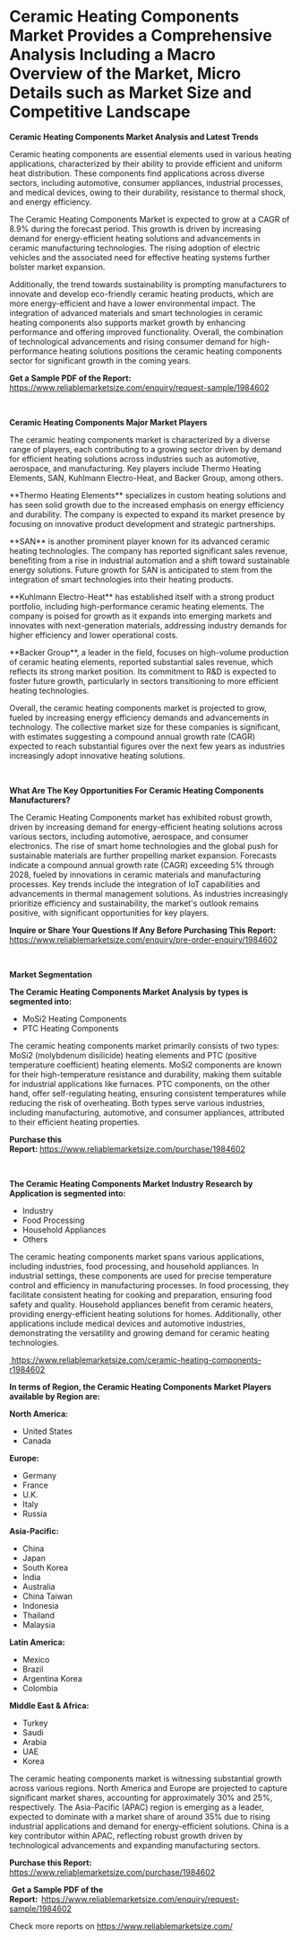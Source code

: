<p><h1>Ceramic Heating Components Market Provides a Comprehensive Analysis Including a Macro Overview of the Market, Micro Details such as Market Size and Competitive Landscape</h1></p><p><strong>Ceramic Heating Components Market Analysis and Latest Trends</strong></p>
<p><p>Ceramic heating components are essential elements used in various heating applications, characterized by their ability to provide efficient and uniform heat distribution. These components find applications across diverse sectors, including automotive, consumer appliances, industrial processes, and medical devices, owing to their durability, resistance to thermal shock, and energy efficiency.</p><p>The Ceramic Heating Components Market is expected to grow at a CAGR of 8.9% during the forecast period. This growth is driven by increasing demand for energy-efficient heating solutions and advancements in ceramic manufacturing technologies. The rising adoption of electric vehicles and the associated need for effective heating systems further bolster market expansion. </p><p>Additionally, the trend towards sustainability is prompting manufacturers to innovate and develop eco-friendly ceramic heating products, which are more energy-efficient and have a lower environmental impact. The integration of advanced materials and smart technologies in ceramic heating components also supports market growth by enhancing performance and offering improved functionality. Overall, the combination of technological advancements and rising consumer demand for high-performance heating solutions positions the ceramic heating components sector for significant growth in the coming years.</p></p>
<p><strong>Get a Sample PDF of the Report:&nbsp;</strong> <a href="https://www.reliablemarketsize.com/enquiry/request-sample/1984602?utm_campaign=3537&utm_medium=2&utm_source=Github&utm_content=ia&utm_term=07042025&utm_id=ceramic-heating-components">https://www.reliablemarketsize.com/enquiry/request-sample/1984602</a></p>
<p>&nbsp;</p>
<p><strong>Ceramic Heating Components Major Market Players</strong></p>
<p><p>The ceramic heating components market is characterized by a diverse range of players, each contributing to a growing sector driven by demand for efficient heating solutions across industries such as automotive, aerospace, and manufacturing. Key players include Thermo Heating Elements, SAN, Kuhlmann Electro-Heat, and Backer Group, among others.</p><p>**Thermo Heating Elements** specializes in custom heating solutions and has seen solid growth due to the increased emphasis on energy efficiency and durability. The company is expected to expand its market presence by focusing on innovative product development and strategic partnerships.</p><p>**SAN** is another prominent player known for its advanced ceramic heating technologies. The company has reported significant sales revenue, benefiting from a rise in industrial automation and a shift toward sustainable energy solutions. Future growth for SAN is anticipated to stem from the integration of smart technologies into their heating products.</p><p>**Kuhlmann Electro-Heat** has established itself with a strong product portfolio, including high-performance ceramic heating elements. The company is poised for growth as it expands into emerging markets and innovates with next-generation materials, addressing industry demands for higher efficiency and lower operational costs.</p><p>**Backer Group**, a leader in the field, focuses on high-volume production of ceramic heating elements, reported substantial sales revenue, which reflects its strong market position. Its commitment to R&D is expected to foster future growth, particularly in sectors transitioning to more efficient heating technologies.</p><p>Overall, the ceramic heating components market is projected to grow, fueled by increasing energy efficiency demands and advancements in technology. The collective market size for these companies is significant, with estimates suggesting a compound annual growth rate (CAGR) expected to reach substantial figures over the next few years as industries increasingly adopt innovative heating solutions.</p></p>
<p>&nbsp;</p>
<p><strong>What Are The Key Opportunities For Ceramic Heating Components Manufacturers?</strong></p>
<p><p>The Ceramic Heating Components market has exhibited robust growth, driven by increasing demand for energy-efficient heating solutions across various sectors, including automotive, aerospace, and consumer electronics. The rise of smart home technologies and the global push for sustainable materials are further propelling market expansion. Forecasts indicate a compound annual growth rate (CAGR) exceeding 5% through 2028, fueled by innovations in ceramic materials and manufacturing processes. Key trends include the integration of IoT capabilities and advancements in thermal management solutions. As industries increasingly prioritize efficiency and sustainability, the market's outlook remains positive, with significant opportunities for key players.</p></p>
<p><strong>Inquire or Share Your Questions If Any Before Purchasing This Report:</strong> <a href="https://www.reliablemarketsize.com/enquiry/pre-order-enquiry/1984602?utm_campaign=3537&utm_medium=2&utm_source=Github&utm_content=ia&utm_term=07042025&utm_id=ceramic-heating-components">https://www.reliablemarketsize.com/enquiry/pre-order-enquiry/1984602</a></p>
<p>&nbsp;</p>
<p><strong>Market Segmentation</strong></p>
<p><strong>The Ceramic Heating Components Market Analysis by types is segmented into:</strong></p>
<p><ul><li>MoSi2 Heating Components</li><li>PTC Heating Components</li></ul></p>
<p><p>The ceramic heating components market primarily consists of two types: MoSi2 (molybdenum disilicide) heating elements and PTC (positive temperature coefficient) heating elements. MoSi2 components are known for their high-temperature resistance and durability, making them suitable for industrial applications like furnaces. PTC components, on the other hand, offer self-regulating heating, ensuring consistent temperatures while reducing the risk of overheating. Both types serve various industries, including manufacturing, automotive, and consumer appliances, attributed to their efficient heating properties.</p></p>
<p><strong>Purchase this Report:&nbsp;</strong><a href="https://www.reliablemarketsize.com/purchase/1984602?utm_campaign=3537&utm_medium=2&utm_source=Github&utm_content=ia&utm_term=07042025&utm_id=ceramic-heating-components">https://www.reliablemarketsize.com/purchase/1984602</a></p>
<p>&nbsp;</p>
<p><strong>The Ceramic Heating Components Market Industry Research by Application is segmented into:</strong></p>
<p><ul><li>Industry</li><li>Food Processing</li><li>Household Appliances</li><li>Others</li></ul></p>
<p><p>The ceramic heating components market spans various applications, including industries, food processing, and household appliances. In industrial settings, these components are used for precise temperature control and efficiency in manufacturing processes. In food processing, they facilitate consistent heating for cooking and preparation, ensuring food safety and quality. Household appliances benefit from ceramic heaters, providing energy-efficient heating solutions for homes. Additionally, other applications include medical devices and automotive industries, demonstrating the versatility and growing demand for ceramic heating technologies.</p></p>
<p><a href="https://www.reliablemarketsize.com/ceramic-heating-components-r1984602?utm_campaign=3537&utm_medium=2&utm_source=Github&utm_content=ia&utm_term=07042025&utm_id=ceramic-heating-components">&nbsp;https://www.reliablemarketsize.com/ceramic-heating-components-r1984602</a></p>
<p><strong>In terms of Region, the Ceramic Heating Components Market Players available by Region are:</strong></p>
<p>
    <p> <strong> North America: </strong>
        <ul>
            <li>United States</li>
            <li>Canada</li>
        </ul>
        </p> 
    <p> <strong> Europe: </strong>
        <ul>
            <li>Germany</li>
            <li>France</li>
            <li>U.K.</li>
            <li>Italy</li>
            <li>Russia</li>
        </ul>
        </p> 
    <p> <strong> Asia-Pacific: </strong>
        <ul>
            <li>China</li>
            <li>Japan</li>
            <li>South Korea</li>
            <li>India</li>
            <li>Australia</li>
            <li>China Taiwan</li>
            <li>Indonesia</li>
            <li>Thailand</li>
            <li>Malaysia</li>
        </ul>
        </p> 
    <p> <strong> Latin America: </strong>
        <ul>
            <li>Mexico</li>
            <li>Brazil</li>
            <li>Argentina Korea</li>
            <li>Colombia</li>
        </ul>
        </p> 
    <p> <strong> Middle East & Africa: </strong>
        <ul>
            <li>Turkey</li>
            <li>Saudi</li>
            <li>Arabia</li>
            <li>UAE</li>
            <li>Korea</li>
        </ul>
    </p>
    </p>
<p><p>The ceramic heating components market is witnessing substantial growth across various regions. North America and Europe are projected to capture significant market shares, accounting for approximately 30% and 25%, respectively. The Asia-Pacific (APAC) region is emerging as a leader, expected to dominate with a market share of around 35% due to rising industrial applications and demand for energy-efficient solutions. China is a key contributor within APAC, reflecting robust growth driven by technological advancements and expanding manufacturing sectors.</p></p>
<p><strong>Purchase this Report: </strong><a href="https://www.reliablemarketsize.com/purchase/1984602?utm_campaign=3537&utm_medium=2&utm_source=Github&utm_content=ia&utm_term=07042025&utm_id=ceramic-heating-components">https://www.reliablemarketsize.com/purchase/1984602</a></p>
<p>&nbsp;<strong>Get a Sample PDF of the Report:&nbsp;&nbsp;</strong><a href="https://www.reliablemarketsize.com/enquiry/request-sample/1984602?utm_campaign=3537&utm_medium=2&utm_source=Github&utm_content=ia&utm_term=07042025&utm_id=ceramic-heating-components">https://www.reliablemarketsize.com/enquiry/request-sample/1984602</a></p>
<p><strong></strong></p>
<p>Check more reports on <a href="https://www.reliablemarketsize.com/?utm_campaign=3537&utm_medium=2&utm_source=Github&utm_content=ia&utm_term=07042025&utm_id=ceramic-heating-components">https://www.reliablemarketsize.com/</a></p>